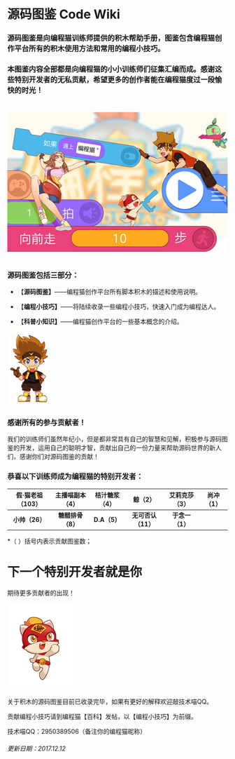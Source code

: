 # 源码图鉴 Code Wiki

### 源码图鉴是向编程猫训练师提供的积木帮助手册，图鉴包含编程猫创作平台所有的积木使用方法和常用的编程小技巧。

### 本图鉴内容全部都是向编程猫的小小训练师们征集汇编而成。感谢这些特别开发者的无私贡献，希望更多的创作者能在编程猫度过一段愉快的时光！

# ![](./assets/横幅.jpg)

### 源码图鉴包括三部分：

* 【**源码图鉴】**——编程猫创作平台所有脚本积木的描述和使用说明。

* 【**编程小技巧】**——将陆续收录一些编程小技巧，快速入门成为编程达人。

* 【**科普小知识】**——编程猫创作平台的一些基本概念的介绍。

![](./assets/阿短.png)

### 感谢所有的参与贡献者！

我们的训练师们虽然年纪小，但是都非常具有自己的智慧和见解，积极参与源码图鉴的开发，运用自己的聪明才智，贡献出自己的一份力量来帮助源码世界的新人们，感谢你们对源码图鉴的贡献！

### 恭喜以下训练师成为编程猫的特别开发者：

| 假·猫老祖（103） |  主播喵副本（4）   |  桔汁糖浆（4）   |     鲸（2）     |  艾莉克莎（3）   | 尚冲（1） |
| :--------: | :---------: | :--------: | :----------: | :--------: | :---: |
| **小帅（26）** | **糖醋排骨（8）** | **D.A（5）** | **无可否认（11）** | **于念一（1）** |       |

*（ ）括号内表示贡献图鉴数；



# 下一个特别开发者就是你

期待更多贡献者的出现！

![](./assets/q版-编程猫--4_副本.png)

关于积木的源码图鉴目前已收录完毕，如果有更好的解释欢迎敲技术喵QQ。

贡献编程小技巧请到编程猫【百科】发帖，以【编程小技巧】为前缀。

技术喵QQ：2950389506（备注你的编程猫昵称）


###### 更新日期：2017.12.12
